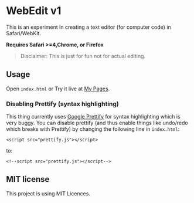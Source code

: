 # WebEdit v1

This is an experiment in creating a text editor (for computer code) in Safari/WebKit.

**Requires Safari >=4,Chrome, or Firefox**

> Disclaimer: This is just for fun not for actual editing.

## Usage

Open `index.html` or Try it live at <a href="https://coderduino.github.io/WebEdit-Sublime/">My Pages<a>.

### Disabling Prettify (syntax highlighting)

This thing currently uses [Google Prettify](http://code.google.com/p/google-code-prettify/) for syntax highlighting which is very buggy. You can disable prettify (and thus enable things like undo/redo which breaks with Prettify) by changing the following line in `index.html`:

    <script src="prettify.js"></script>

to:

    <!--script src="prettify.js"></script-->

## MIT license
This project is using MIT Licences.
